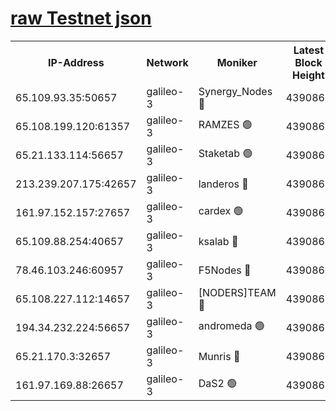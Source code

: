 [raw Testnet json](https://rpc-check.androt.stavr.tech/androt/rpcandrot_result.json)
=

<table><tr><th>IP-Address</th><th>Network</th><th>Moniker</th><th>Latest Block Height</th><th>Earliest Block Height</th><th>Catching Up</th><th>Tx Index</th><th>Voting Power</th><th>Scan Time</th></tr><tr><td>65.109.93.35:50657</td><td>galileo-3</td><td>Synergy_Nodes 🔴</td><td>4390868</td><td>0</td><td>False</td><td>on</td><td>960605</td><td>2023-12-26T17:52:25.473800598UTC</td></tr><tr><td>65.108.199.120:61357</td><td>galileo-3</td><td>RAMZES 🟢</td><td>4390866</td><td>1</td><td>False</td><td>on</td><td>0</td><td>2023-12-26T17:52:12.013843557UTC</td></tr><tr><td>65.21.133.114:56657</td><td>galileo-3</td><td>Staketab 🟢</td><td>4390868</td><td>90001</td><td>False</td><td>on</td><td>0</td><td>2023-12-26T17:52:26.433424233UTC</td></tr><tr><td>213.239.207.175:42657</td><td>galileo-3</td><td>landeros 🔴</td><td>4390863</td><td>2642001</td><td>False</td><td>on</td><td>73</td><td>2023-12-26T17:51:59.578562226UTC</td></tr><tr><td>161.97.152.157:27657</td><td>galileo-3</td><td>cardex 🟢</td><td>4390868</td><td>2945323</td><td>False</td><td>on</td><td>0</td><td>2023-12-26T17:52:25.796662389UTC</td></tr><tr><td>65.109.88.254:40657</td><td>galileo-3</td><td>ksalab 🔴</td><td>4390865</td><td>3000356</td><td>False</td><td>on</td><td>31618</td><td>2023-12-26T17:52:07.605712410UTC</td></tr><tr><td>78.46.103.246:60957</td><td>galileo-3</td><td>F5Nodes 🔴</td><td>4390868</td><td>3057001</td><td>False</td><td>off</td><td>24</td><td>2023-12-26T17:52:26.073052937UTC</td></tr><tr><td>65.108.227.112:14657</td><td>galileo-3</td><td>[NODERS]TEAM 🔴</td><td>4390863</td><td>3176323</td><td>False</td><td>on</td><td>959621</td><td>2023-12-26T17:51:59.995438944UTC</td></tr><tr><td>194.34.232.224:56657</td><td>galileo-3</td><td>andromeda 🟢</td><td>4390865</td><td>4290864</td><td>False</td><td>off</td><td>0</td><td>2023-12-26T17:52:06.643187807UTC</td></tr><tr><td>65.21.170.3:32657</td><td>galileo-3</td><td>Munris 🔴</td><td>4390866</td><td>4290866</td><td>False</td><td>off</td><td>416</td><td>2023-12-26T17:52:16.900717561UTC</td></tr><tr><td>161.97.169.88:26657</td><td>galileo-3</td><td>DaS2 🟢</td><td>4390865</td><td>4326001</td><td>False</td><td>on</td><td>0</td><td>2023-12-26T17:52:07.272973907UTC</td></tr></table>
